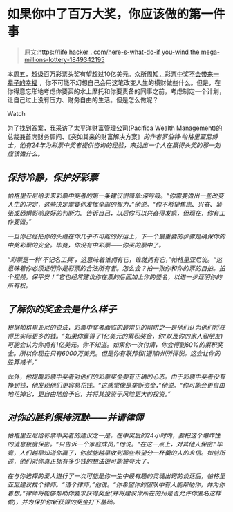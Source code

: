 # 如果你中了百万大奖，你应该做的第一件事

> 原文:[https://life hacker . com/here-s-what-do-if you-wind the mega-millions-lottery-1849342195](https://lifehacker.com/here-s-what-to-do-if-you-win-the-mega-millions-lottery-1849342195)

本周五，超级百万彩票头奖有望超过10亿美元。[众所周知，彩票中奖不会带来一辈子的幸福](https://lifehacker.com/can-winning-the-lottery-ever-make-you-happy-1835706785) ，你不可能不幻想自己会用这笔改变人生的横财做些什么。但是，在你得意忘形地考虑你要买的水上摩托和你要责备的同事之前，考虑制定一个计划，让自己过上没有压力、财务自由的生活。但是怎么做呢？

Watch

为了找到答案，我采访了太平洋财富管理公司(Pacifica Wealth Management)的总裁兼首席财务顾问、《突如其来的财富解决方案》[](https://www.suddenwealthsolution.com/)*的作者罗伯特·帕格里亚尼博士，他有24年为彩票中奖者提供咨询的经验，来找出一个人在赢得头奖的那一刻应该做什么。*

## *保持冷静，保护好彩票*

*帕格里亚尼给未来彩票中奖者的第一条建议很简单:深呼吸。“你需要做出一些改变人生的决定，这些决定需要你发挥全部的智力，”他说。“你不希望焦虑、兴奋、紧张或恐惧影响良好的判断力。告诉自己，以后你可以兴奋得发疯，但现在，你有工作要做。”*

*一旦你已经把你的头缠在你几乎不可能的好运上，下一个最重要的步骤是确保你的中奖彩票的安全。毕竟，*你*没有中彩票——你买的票中了。*

*“彩票是一种‘不记名工具’，这意味着谁拥有它，谁就拥有它，”帕格里亚尼说。“这意味着你必须证明你是彩票的合法所有者。怎么会？拍一张你和你的票的自拍。拍个视频。保平安！”它也经常建议你在票的后面加上你的签名，以进一步证明你的所有权。*

## *了解你的奖金会是什么样子*

*根据帕格里亚尼的说法，彩票中奖者面临的最常见的陷阱之一是他们认为他们将获得比实际更多的钱。“如果你赢得了1亿美元的累积奖金，你(以及你的家人和朋友)可能会认为你拥有1亿美元。你不知道。如果你一次付清，你会得到60%的累积奖金。所以你现在只有6000万美元。但是你有联邦和(通常)州所得税。这会让你的胜算减半。”*

*此外，他提醒彩票中奖者对他们的彩票奖金要有正确的心态。由于彩票中奖者没有挣到钱，他发现他们更容易花钱。“这感觉像是垄断资金，”他说。“你可能会更自由地花掉它，更自由地给予它，并将其投资于风险更大的投资。”*

## *对你的胜利保持沉默——并请律师*

*帕格里亚尼给彩票中奖者的建议之一是，在中奖后的24小时内，要把这个爆炸性的消息极度保密。“只告诉一个家庭成员，”他说。"在这一点上，对其他人保密."毕竟，人们越早知道你赢了，你就能越早收到那些希望分一杯羹的人的来信。如前所述，他们对你真正拥有多少钱的想法很可能被夸大了。*

*在与你选择的爱人进行了一次可能是你一生中最有趣的灵魂出窍的谈话后，帕格里亚尼建议找个律师。“请个律师，”他说。“你希望你的团队中有人能帮助你，并为你着想。”律师将能够帮助你要求获得奖金(并将建议你所在的州是否允许你匿名这样做)，并为保护你新获得的奖金打下基础。*